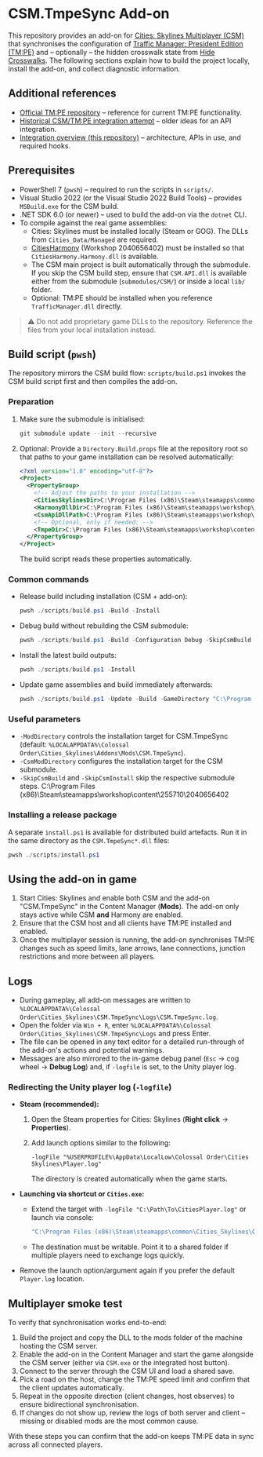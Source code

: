 # CSM.TmpeSync Add-on

This repository provides an add-on for [Cities: Skylines Multiplayer (CSM)](https://github.com/CitiesSkylinesMultiplayer/CSM)
that synchronises the configuration of [Traffic Manager: President Edition (TM:PE)](https://github.com/CitiesSkylinesMods/TMPE)
and – optionally – the hidden crosswalk state from [Hide Crosswalks](https://github.com/CitiesSkylinesMods/HideCrosswalks).
The following sections explain how to build the project locally, install the add-on, and collect diagnostic information.

## Additional references

* [Official TM:PE repository](https://github.com/CitiesSkylinesMods/TMPE) – reference for current TM:PE functionality.
* [Historical CSM/TM:PE integration attempt](https://github.com/MightyWizard/TMPE/tree/CSM-API-Implementation) – older ideas for an API integration.
* [Integration overview (this repository)](docs/IntegrationOverview.md) – architecture, APIs in use, and required hooks.

## Prerequisites

* PowerShell 7 (`pwsh`) – required to run the scripts in `scripts/`.
* Visual Studio 2022 (or the Visual Studio 2022 Build Tools) – provides `MSBuild.exe` for the CSM build.
* .NET SDK 6.0 (or newer) – used to build the add-on via the `dotnet` CLI.
* To compile against the real game assemblies:
  * Cities: Skylines must be installed locally (Steam or GOG). The DLLs from `Cities_Data/Managed` are required.
  * [CitiesHarmony](https://steamcommunity.com/workshop/filedetails/?id=2040656402) (Workshop 2040656402) must be installed so that `CitiesHarmony.Harmony.dll` is available.
  * The CSM main project is built automatically through the submodule. If you skip the CSM build step, ensure that `CSM.API.dll` is available either from the submodule (`submodules/CSM/`) or inside a local `lib/` folder.
  * Optional: TM:PE should be installed when you reference `TrafficManager.dll` directly.

> ⚠️ Do not add proprietary game DLLs to the repository. Reference the files from your local installation instead.

## Build script (`pwsh`)

The repository mirrors the CSM build flow: `scripts/build.ps1` invokes the CSM build script first and then compiles the add-on.

### Preparation

1. Make sure the submodule is initialised:

   ```powershell
   git submodule update --init --recursive
   ```

2. Optional: Provide a `Directory.Build.props` file at the repository root so that paths to your game installation can be resolved automatically:

   ```xml
   <?xml version="1.0" encoding="utf-8"?>
   <Project>
     <PropertyGroup>
       <!-- Adjust the paths to your installation -->
       <CitiesSkylinesDir>C:\Program Files (x86)\Steam\steamapps\common\Cities_Skylines</CitiesSkylinesDir>
       <HarmonyDllDir>C:\Program Files (x86)\Steam\steamapps\workshop\content\255710\2040656402</HarmonyDllDir>
       <CsmApiDllPath>C:\Program Files (x86)\Steam\steamapps\workshop\content\255710\1558438291\CSM.API.dll</CsmApiDllPath>
       <!-- Optional, only if needed: -->
       <TmpeDir>C:\Program Files (x86)\Steam\steamapps\workshop\content\255710\1637663252</TmpeDir>
     </PropertyGroup>
   </Project>
   ```

   The build script reads these properties automatically.

### Common commands

* Release build including installation (CSM + add-on):

   ```powershell
   pwsh ./scripts/build.ps1 -Build -Install
   ```

* Debug build without rebuilding the CSM submodule:

   ```powershell
   pwsh ./scripts/build.ps1 -Build -Configuration Debug -SkipCsmBuild -SkipCsmInstall
   ```

* Install the latest build outputs:

   ```powershell
   pwsh ./scripts/build.ps1 -Install
   ```

* Update game assemblies and build immediately afterwards:

   ```powershell
   pwsh ./scripts/build.ps1 -Update -Build -GameDirectory "C:\Program Files (x86)\Steam\steamapps\common\Cities_Skylines"
   ```

### Useful parameters

* `-ModDirectory` controls the installation target for CSM.TmpeSync (default: `%LOCALAPPDATA%\Colossal Order\Cities_Skylines\Addons\Mods\CSM.TmpeSync`).
* `-CsmModDirectory` configures the installation target for the CSM submodule.
* `-SkipCsmBuild` and `-SkipCsmInstall` skip the respective submodule steps.
       <HarmonyDllDir>C:\Program Files (x86)\Steam\steamapps\workshop\content\255710\2040656402</HarmonyDllDir>

### Installing a release package

A separate `install.ps1` is available for distributed build artefacts. Run it in the same directory as the `CSM.TmpeSync*.dll` files:

```powershell
pwsh ./scripts/install.ps1
```

## Using the add-on in game

1. Start Cities: Skylines and enable both CSM and the add-on "CSM.TmpeSync" in the Content Manager (**Mods**). The add-on only stays active while CSM **and** Harmony are enabled.
2. Ensure that the CSM host and all clients have TM:PE installed and enabled.
3. Once the multiplayer session is running, the add-on synchronises TM:PE changes such as speed limits, lane arrows, lane connections, junction restrictions and more between all players.

## Logs

* During gameplay, all add-on messages are written to `%LOCALAPPDATA%\Colossal Order\Cities_Skylines\CSM.TmpeSync\Logs\CSM.TmpeSync.log`.
* Open the folder via `Win + R`, enter `%LOCALAPPDATA%\Colossal Order\Cities_Skylines\CSM.TmpeSync\Logs` and press Enter.
* The file can be opened in any text editor for a detailed run-through of the add-on's actions and potential warnings.
* Messages are also mirrored to the in-game debug panel (`Esc` → cog wheel → **Debug Log**) and, if `-logfile` is set, to the Unity player log.

### Redirecting the Unity player log (`-logfile`)

* **Steam (recommended):**
  1. Open the Steam properties for Cities: Skylines (**Right click** → **Properties**).
  2. Add launch options similar to the following:

     ```
     -logFile "%USERPROFILE%\AppData\LocalLow\Colossal Order\Cities Skylines\Player.log"
     ```

     The directory is created automatically when the game starts.
* **Launching via shortcut or `Cities.exe`:**
  * Extend the target with `-logFile "C:\Path\To\CitiesPlayer.log"` or launch via console:

    ```powershell
    "C:\Program Files (x86)\Steam\steamapps\common\Cities_Skylines\Cities.exe" -logFile "C:\Temp\CitiesPlayer.log"
    ```

  * The destination must be writable. Point it to a shared folder if multiple players need to exchange logs quickly.
* Remove the launch option/argument again if you prefer the default `Player.log` location.

## Multiplayer smoke test

To verify that synchronisation works end-to-end:

1. Build the project and copy the DLL to the mods folder of the machine hosting the CSM server.
2. Enable the add-on in the Content Manager and start the game alongside the CSM server (either via `CSM.exe` or the integrated host button).
3. Connect to the server through the CSM UI and load a shared save.
4. Pick a road on the host, change the TM:PE speed limit and confirm that the client updates automatically.
5. Repeat in the opposite direction (client changes, host observes) to ensure bidirectional synchronisation.
6. If changes do not show up, review the logs of both server and client – missing or disabled mods are the most common cause.

With these steps you can confirm that the add-on keeps TM:PE data in sync across all connected players.
